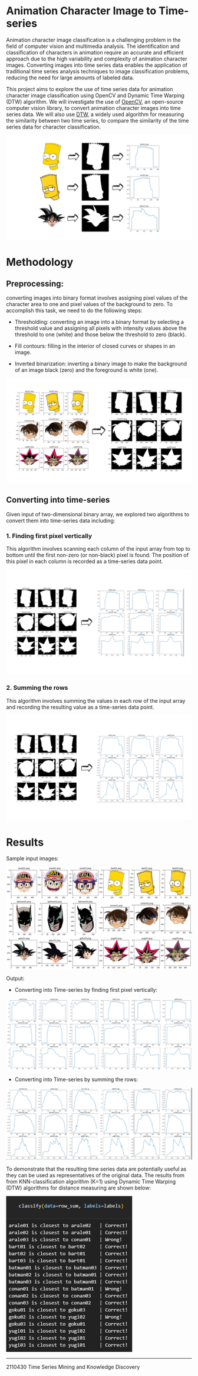 # Animation Character Image to Time-series
Animation character image classification is a challenging problem in the field of computer vision and multimedia analysis. The identification and classification of characters in animation require an accurate and efficient approach due to the high variability and complexity of animation character images. Converting images into time series data enables the application of traditional time series analysis techniques to image classification problems, reducing the need for large amounts of labeled data.

This project aims to explore the use of time series data for animation character image classification using OpenCV and Dynamic Time Warping (DTW) algorithm. We will investigate the use of [OpenCV](https://github.com/opencv/opencv-python), an open-source computer vision library, to convert animation character images into time series data. We will also use [DTW](https://github.com/pollen-robotics/dtw), a widely used algorithm for measuring the similarity between two time series, to compare the similarity of the time series data for character classification.

![introduction_image](https://github.com/Gyoowai/Animation_Character_Image_to_Time-series/blob/master/images/intro.png)

# Methodology
## Preprocessing: 
converting images into binary format involves assigning pixel values of the character area to one and pixel values of the background to zero. To accomplish this task, we need to do the following steps:

- Thresholding: converting an image into a binary format by selecting a threshold value and assigning all pixels with intensity values above the threshold to one (white) and those below the threshold to zero (black).

- Fill contours: filling in the interior of closed curves or shapes in an image.

- Inverted binarization: inverting a binary image to make the background of an image black (zero) and the foreground is white (one).

![preprocess_image](https://github.com/Gyoowai/Animation_Character_Image_to_Time-series/blob/master/images/preprocess.png)

## Converting into time-series
Given input of two-dimensional binary array, we explored two algorithms to convert them into time-series data including:
### 1. Finding first pixel vertically
This algorithm involves scanning each column of the input array from top to bottom until the first non-zero (or non-black) pixel is found. The position of this pixel in each column is recorded as a time-series data point.

![convert1_image](https://github.com/Gyoowai/Animation_Character_Image_to_Time-series/blob/master/images/convert1.png)

### 2. Summing the rows
This algorithm involves summing the values in each row of the input array and recording the resulting value as a time-series data point.


![convert2_image](https://github.com/Gyoowai/Animation_Character_Image_to_Time-series/blob/master/images/convert2.png)

# Results
Sample input images: 

![sample_image](https://github.com/Gyoowai/Animation_Character_Image_to_Time-series/blob/master/images/sample.png)

Output:
- Converting into Time-series by finding first pixel vertically:

![convert3_image](https://github.com/Gyoowai/Animation_Character_Image_to_Time-series/blob/master/images/convert3.png)

- Converting into Time-series by summing the rows:

![convert4_image](https://github.com/Gyoowai/Animation_Character_Image_to_Time-series/blob/master/images/convert4.png)

To demonstrate that the resulting time series data are potentially useful as they can be used as representatives of the original data. The results from from KNN-classification algorithm (K=1) using Dynamic Time Warping (DTW) algorithms for distance measuring are shown below:

![knn_image](https://github.com/Gyoowai/Animation_Character_Image_to_Time-series/blob/master/images/knn.png)

---
2110430 Time Series Mining and Knowledge Discovery
